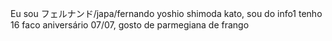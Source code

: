 Eu sou フェルナンド/japa/fernando yoshio shimoda kato, sou do info1 tenho 16 faco aniversário 07/07, gosto de parmegiana de frango
